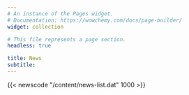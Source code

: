 ```yaml
---
# An instance of the Pages widget.
# Documentation: https://wowchemy.com/docs/page-builder/
widget: collection

# This file represents a page section.
headless: true

title: News
subtitle:
---
```


{{< newscode "/content/news-list.dat" 1000 >}} 